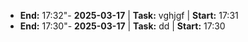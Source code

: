 
- **End:** 17:32"- **2025-03-17** | **Task:** vghjgf | **Start:** 17:31 
- **End:** 17:30"- **2025-03-17** | **Task:** dd | **Start:** 17:30 
